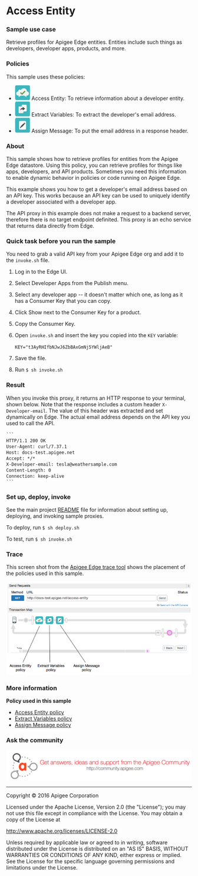 # Access Entity

### Sample use case

Retrieve profiles for Apigee Edge entities. Entities include such things as developers, developer apps, products, and more. 

### Policies 

This sample uses these policies: 

* ![alt text](../../images/icon-access-entity.jpg "Access Entity policy") Access Entity: To retrieve information about a developer entity. 
* ![alt text](../../images/icon_policy_extract-variable.jpg "Extract Variables policy") Extract Variables: To extract the developer's email address.
* ![alt text](../../images/icon-assign-message.jpg "Assign Message policy") Assign Message: To put the email address in a response header.

### About

This sample shows how to retrieve profiles for entities from the Apigee Edge datastore. Using this policy, you can retrieve profiles for things like apps, developers, and API products. Sometimes you need this information to enable dynamic behavior in policies or code running on Apigee Edge.

This example shows you how to get a developer's email address based on an API key. This works because an API key can be used to uniquely identify a developer associated with a developer app. 

The API proxy in this example does not make a request to a backend server, therefore there is no target endpoint definited. This proxy is an echo service that returns data directly from Edge.

### Quick task before you run the sample

You need to grab a valid API key from your Apigee Edge org and add it to the `invoke.sh` file. 

1. Log in to the Edge UI.
2. Select Developer Apps from the Publish menu. 
3. Select any developer app -- it doesn't matter which one, as long as it has a Consumer Key that you can copy. 
4. Click Show next to the Consumer Key for a product. 
5. Copy the Consumer Key. 
6. Open `invoke.sh` and insert the key you copied into the `KEY` variable:

    `KEY="t3AyRHIfbNJwJ6ZbBAxGmNj5YWljAeB"`

7. Save the file. 
8. Run `$ sh invoke.sh`


### Result

When you invoke this proxy, it returns an HTTP response to your terminal, shown below. Note that the response includes a custom header `X-Developer-email`. The value of this header was extracted and set dynamically on Edge. The actual email address depends on the API key you used to call the API. 

    ```
    HTTP/1.1 200 OK
    User-Agent: curl/7.37.1
    Host: docs-test.apigee.net
    Accept: */*
    X-Developer-email: tesla@weathersample.com
    Content-Length: 0
    Connection: keep-alive
    ```

### Set up, deploy, invoke

See the main project [README](../../README.md) file for information about setting up, deploying, and invoking sample proxies. 

To deploy, run `$ sh deploy.sh`

To test, run `$ sh invoke.sh`


### Trace

This screen shot from the [Apigee Edge trace tool](http://apigee.com/docs/api-services/content/using-trace-tool-0) shows the placement of the policies used in this sample. 

![alt text](../../images/access-entity-trace.png)

### More information

**Policy used in this sample**

* [Access Entity policy](http://apigee.com/docs/api-services/reference/access-entity-policy)
* [Extract Variables policy](http://apigee.com/docs/api-services/reference/extract-variables-policy)
* [Assign Message policy](http://apigee.com/docs/api-services/reference/xml-json-policy)

### Ask the community

[![alt text](../../images/apigee-community.png "Apigee Community is a great place to ask questions and find answers about developing API proxies. ")](https://community.apigee.com?via=github)

---

Copyright © 2016 Apigee Corporation

Licensed under the Apache License, Version 2.0 (the "License"); you may not use
this file except in compliance with the License. You may obtain a copy
of the License at

http://www.apache.org/licenses/LICENSE-2.0

Unless required by applicable law or agreed to in writing, software
distributed under the License is distributed on an "AS IS" BASIS,
WITHOUT WARRANTIES OR CONDITIONS OF ANY KIND, either express or implied.
See the License for the specific language governing permissions and
limitations under the License.
